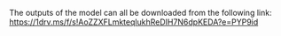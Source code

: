 The outputs of the model can all be downloaded from the following link:
https://1drv.ms/f/s!AoZZXFLmkteqlukhReDIH7N6dpKEDA?e=PYP9id